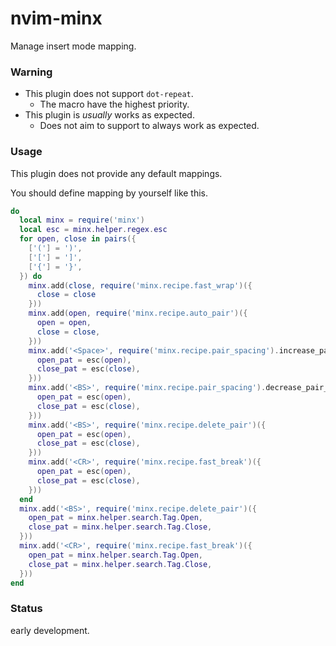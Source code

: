 # nvim-minx

Manage insert mode mapping.

### Warning

- This plugin does not support `dot-repeat`.
  - The macro have the highest priority.
- This plugin is *usually* works as expected.
  - Does not aim to support to always work as expected.

### Usage

This plugin does not provide any default mappings.

You should define mapping by yourself like this.

```lua
do
  local minx = require('minx')
  local esc = minx.helper.regex.esc
  for open, close in pairs({
    ['('] = ')',
    ['['] = ']',
    ['{'] = '}',
  }) do
    minx.add(close, require('minx.recipe.fast_wrap')({
      close = close
    }))
    minx.add(open, require('minx.recipe.auto_pair')({
      open = open,
      close = close,
    }))
    minx.add('<Space>', require('minx.recipe.pair_spacing').increase_pair_spacing({
      open_pat = esc(open),
      close_pat = esc(close),
    }))
    minx.add('<BS>', require('minx.recipe.pair_spacing').decrease_pair_spacing({
      open_pat = esc(open),
      close_pat = esc(close),
    }))
    minx.add('<BS>', require('minx.recipe.delete_pair')({
      open_pat = esc(open),
      close_pat = esc(close),
    }))
    minx.add('<CR>', require('minx.recipe.fast_break')({
      open_pat = esc(open),
      close_pat = esc(close),
    }))
  end
  minx.add('<BS>', require('minx.recipe.delete_pair')({
    open_pat = minx.helper.search.Tag.Open,
    close_pat = minx.helper.search.Tag.Close,
  }))
  minx.add('<CR>', require('minx.recipe.fast_break')({
    open_pat = minx.helper.search.Tag.Open,
    close_pat = minx.helper.search.Tag.Close,
  }))
end
```

### Status

early development.
